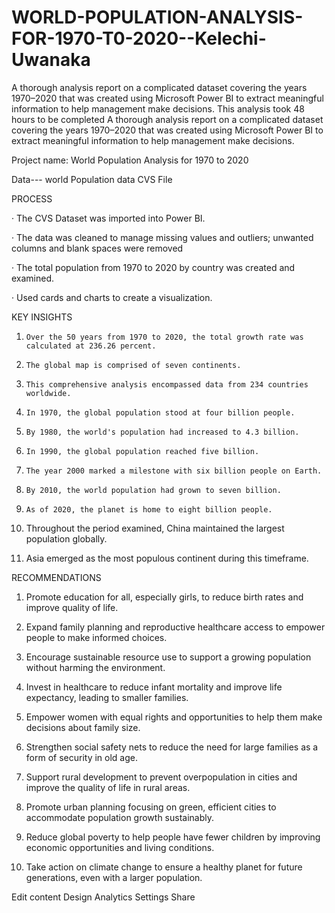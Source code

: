 # WORLD-POPULATION-ANALYSIS-FOR-1970-T0-2020--Kelechi-Uwanaka
A thorough analysis report on a complicated dataset covering the years 1970–2020 that was created using Microsoft Power BI to extract meaningful information to help management make decisions. This analysis took 48 hours to be completed
A thorough analysis report on a complicated dataset covering the years 1970–2020 that was created using Microsoft Power BI to extract meaningful information to help management make decisions.

Project name: World Population Analysis for 1970 to 2020

Data--- world Population data CVS File

PROCESS

·       The CVS Dataset was imported into Power BI.

·       The data was cleaned to manage missing values and outliers; unwanted columns and blank spaces were removed

·       The total population from 1970 to 2020 by country was created and examined.

·       Used cards and charts to create a visualization.

 

KEY INSIGHTS

1.     Over the 50 years from 1970 to 2020, the total growth rate was calculated at 236.26 percent.

2.     The global map is comprised of seven continents.

3.     This comprehensive analysis encompassed data from 234 countries worldwide.

4.     In 1970, the global population stood at four billion people.

5.     By 1980, the world's population had increased to 4.3 billion.

6.     In 1990, the global population reached five billion.

7.     The year 2000 marked a milestone with six billion people on Earth.

8.     By 2010, the world population had grown to seven billion.

9.     As of 2020, the planet is home to eight billion people.

10. Throughout the period examined, China maintained the largest population globally.

11. Asia emerged as the most populous continent during this timeframe.

RECOMMENDATIONS

1. Promote education for all, especially girls, to reduce birth rates and improve quality of life.

2. Expand family planning and reproductive healthcare access to empower people to make informed choices.

3. Encourage sustainable resource use to support a growing population without harming the environment.

4. Invest in healthcare to reduce infant mortality and improve life expectancy, leading to smaller families.

5. Empower women with equal rights and opportunities to help them make decisions about family size.

6. Strengthen social safety nets to reduce the need for large families as a form of security in old age.

7. Support rural development to prevent overpopulation in cities and improve the quality of life in rural areas.

8. Promote urban planning focusing on green, efficient cities to accommodate population growth sustainably.

9. Reduce global poverty to help people have fewer children by improving economic opportunities and living conditions.

10. Take action on climate change to ensure a healthy planet for future generations, even with a larger population.


Edit content
Design
Analytics
Settings
Share
